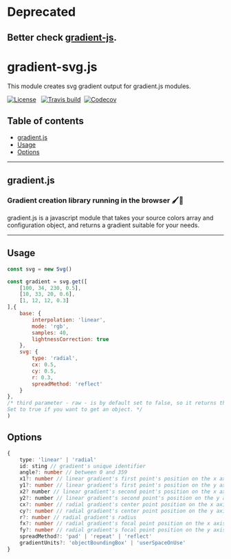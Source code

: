 # Deprecated
## Better check [gradient-js](https://github.com/afternoon2/gradient-js).

# gradient-svg.js

This module creates svg gradient output for gradient.js modules.

[![License](https://img.shields.io/npm/l/gradient-svg.svg?style=flat)](https://github.com/afternoon2/gradient-svg/blob/master/LICENSE)&nbsp;&nbsp;
[![Travis build](https://img.shields.io/travis/afternoon2/gradient-svg.svg?style=flat)](https://travis-ci.org/afternoon2/gradient-svg)&nbsp;&nbsp;[![Codecov](https://img.shields.io/codecov/c/github/afternoon2/gradient-svg.svg?style=flat)](https://codecov.io/gh/afternoon2/gradient-svg)

## Table of contents
* [gradient.js](#gradient.js)
* [Usage](#usage)
* [Options](#options)

---
## gradient.js
### Gradient creation library running in the browser 🖌🌈

gradient.js is a javascript module that takes your source colors array and configuration object, and returns a gradient suitable for your needs.

---


## Usage

```javascript
const svg = new Svg()

const gradient = svg.get([
    [100, 34, 230, 0.5],
    [10, 33, 20, 0.6],
    [1, 12, 12, 0.3]
],{
    base: {
        interpolation: 'linear',
        mode: 'rgb',
        samples: 40,
        lightnessCorrection: true
    },
    svg: {
        type: 'radial',
        cx: 0.5,
        cy: 0.5,
        r: 0.3,
        spreadMethod: 'reflect'
    }
}, 
/* third parameter - raw - is by default set to false, so it returns the svg gradient element. 
Set to true if you want to get an object. */
)
```

## Options

```typescript
{
    type: 'linear' | 'radial'
    id: sting // gradient's unique identifier
    angle?: number // between 0 and 359
    x1?: number // linear gradient's first point's position on the x axis
    y1?: number // linear gradient's first point's position on the y axis
    x2? number // linear gradient's second point's position on the x axis
    y2?: number // linear gradient's second point's position on the y axis
    cx?: number // radial gradient's center point position on the x axis
    cy?: number // radial gradient's center point position on the y axis
    r?: number // radial gradient's radius
    fx?: number // radial gradient's focal point position on the x axis
    fy?: number // radial gradient's focal point position on the y axis
    spreadMethod?: 'pad' | 'repeat' | 'reflect'
    gradientUnits?: 'objectBoundingBox' | 'userSpaceOnUse'
}
```
